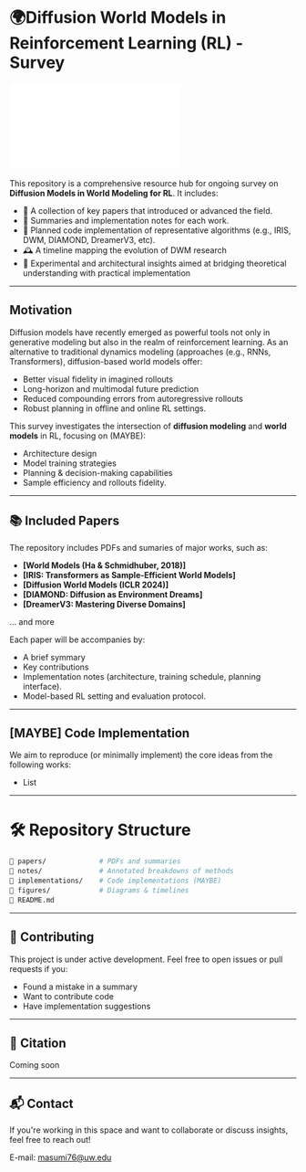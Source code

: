 # 🌍Diffusion World Models in Reinforcement Learning (RL) - Survey 

![Image of Timeline](figures/timeline_draft_1.pdf)

This repository is a comprehensive resource hub for ongoing survey on **Diffusion Models in World Modeling for RL**. It includes:

- 📄 A collection of key papers that introduced or advanced the field.
- 📎 Summaries and implementation notes for each work.
- 🧠 Planned code implementation of representative algorithms (e.g., IRIS, DWM, DIAMOND, DreamerV3, etc).
- 🕰️ A timeline mapping the evolution of DWM research
- 🧪 Experimental and architectural insights aimed at bridging theoretical understanding with practical implementation

---

## Motivation
Diffusion models have recently emerged as powerful tools not only in generative modeling but also in the realm of reinforcement learning. As an alternative to traditional dynamics modeling (approaches (e.g., RNNs, Transformers), diffusion-based world models offer:

- Better visual fidelity in imagined rollouts
- Long-horizon and multimodal future prediction
- Reduced compounding errors from autoregressive rollouts
- Robust planning in offline and online RL settings. 

This survey investigates the intersection of **diffusion modeling** and **world models** in RL, focusing on (MAYBE): 
- Architecture design
- Model training strategies 
- Planning & decision-making capabilities
- Sample efficiency and rollouts fidelity.

--- 

## 📚 Included Papers

The repository includes PDFs and sumaries of major works, such as:

- **[World Models (Ha & Schmidhuber, 2018)]**
- **[IRIS: Transformers as Sample-Efficient World Models]**
- **[Diffusion World Models (ICLR 2024)]**
- **[DIAMOND: Diffusion as Environment Dreams]**
- **[DreamerV3: Mastering Diverse Domains]**

... and more

Each paper will be accompanies by:
- A brief symmary 
- Key contributions
- Implementation notes (architecture, training schedule, planning interface).
- Model-based RL setting and evaluation protocol.

---

## [MAYBE] Code Implementation

We aim to reproduce (or minimally implement) the core ideas from the following works:
- List 

---

# 🛠️ Repository Structure
```bash
📁 papers/             # PDFs and summaries
📁 notes/              # Annotated breakdowns of methods
📁 implementations/    # Code implementations (MAYBE)
📁 figures/            # Diagrams & timelines
📄 README.md
```

---

## 🤝 Contributing
This project is under active development. Feel free to open issues or pull requests if you:
- Found a mistake in a summary
- Want to contribute code
- Have implementation suggestions

---

## 📜 Citation

Coming soon 

---

## 📬 Contact

If you're working in this space and want to collaborate or discuss insights, feel free to reach out!

E-mail: masumi76@uw.edu
